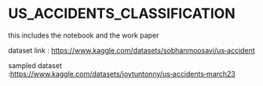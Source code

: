 # US_ACCIDENTS_CLASSIFICATION
this includes the notebook and the work paper  

dataset link : https://www.kaggle.com/datasets/sobhanmoosavi/us‑accident

sampled dataset :https://www.kaggle.com/datasets/joytuntonny/us‑accidents‑march23
